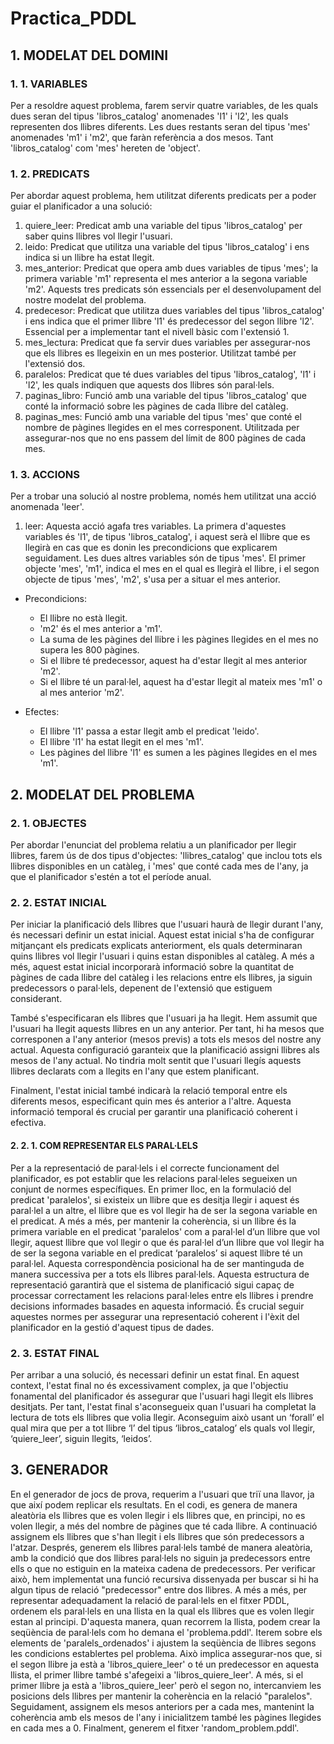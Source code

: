 # Practica_PDDL

## 1. MODELAT DEL DOMINI

### 1. 1. VARIABLES
Per a resoldre aquest problema, farem servir quatre variables, de les quals dues seran del
tipus 'libros_catalog' anomenades 'l1' i 'l2', les quals representen dos llibres diferents. Les
dues restants seran del tipus 'mes' anomenades 'm1' i 'm2', que faràn referència a dos
mesos. Tant 'libros_catalog' com 'mes' hereten de 'object'.

### 1. 2. PREDICATS
Per abordar aquest problema, hem utilitzat diferents predicats per a poder guiar el planificador a una solució:

1. quiere_leer: Predicat amb una variable del tipus 'libros_catalog' per saber quins llibres vol llegir l'usuari.
1. leido: Predicat que utilitza una variable del tipus 'libros_catalog' i ens indica si un llibre ha estat llegit.
1. mes_anterior: Predicat que opera amb dues variables de tipus 'mes'; la primera variable 'm1' representa el mes anterior a la segona variable 'm2'. Aquests tres predicats són essencials per el desenvolupament del nostre modelat del problema.
1. predecesor: Predicat que utilitza dues variables del tipus 'libros_catalog' i ens indica que el primer llibre 'l1' és predecessor del segon llibre 'l2'. Essencial per a implementar tant el nivell bàsic com l'extensió 1.
1. mes_lectura: Predicat que fa servir dues variables per assegurar-nos que els llibres es llegeixin en un mes posterior. Utilitzat també per l'extensió dos.
1. paralelos: Predicat que té dues variables del tipus 'libros_catalog', 'l1' i 'l2', les quals indiquen que aquests dos llibres són paral·lels.
1. paginas_libro: Funció amb una variable del tipus 'libros_catalog' que conté la informació sobre les pàgines de cada llibre del catàleg.
1. paginas_mes: Funció amb una variable del tipus 'mes' que conté el nombre de pàgines llegides en el mes corresponent. Utilitzada per assegurar-nos que no ens passem del límit de 800 pàgines de cada mes.

### 1. 3. ACCIONS
Per a trobar una solució al nostre problema, només hem utilitzat una acció anomenada 'leer'.

1. leer: Aquesta acció agafa tres variables. La primera d'aquestes variables és 'l1', de tipus 'libros_catalog', i aquest serà el llibre que es llegirà en cas que es donin les precondicions que explicarem seguidament. Les dues altres variables són de tipus 'mes'. El primer objecte 'mes', 'm1', indica el mes en el qual es llegirà el llibre, i el segon objecte de tipus 'mes', 'm2', s'usa per a situar el mes anterior.

* Precondicions:
  * El llibre no està llegit.
  * 'm2' és el mes anterior a 'm1'.
  * La suma de les pàgines del llibre i les pàgines llegides en el mes no supera les 800 pàgines.
  * Si el llibre té predecessor, aquest ha d'estar llegit al mes anterior 'm2'.
  * Si el llibre té un paral·lel, aquest ha d'estar llegit al mateix mes 'm1' o al mes anterior 'm2'.

* Efectes:
  * El llibre 'l1' passa a estar llegit amb el predicat 'leido'.
  * El llibre 'l1' ha estat llegit en el mes 'm1'.
  * Les pàgines del llibre 'l1' es sumen a les pàgines llegides en el mes 'm1'.


## 2. MODELAT DEL PROBLEMA

### 2. 1. OBJECTES
Per abordar l'enunciat del problema relatiu a un planificador per llegir llibres, farem ús de
dos tipus d'objectes: 'llibres_catalog' que inclou tots els llibres disponibles en un catàleg, i
'mes' que conté cada mes de l'any, ja que el planificador s'estén a tot el període anual.

### 2. 2. ESTAT INICIAL
Per iniciar la planificació dels llibres que l'usuari haurà de llegir durant l'any, és necessari
definir un estat inicial. Aquest estat inicial s'ha de configurar mitjançant els predicats
explicats anteriorment, els quals determinaran quins llibres vol llegir l'usuari i quins estan
disponibles al catàleg. A més a més, aquest estat inicial incorporarà informació sobre la
quantitat de pàgines de cada llibre del catàleg i les relacions entre els llibres, ja siguin
predecessors o paral·lels, depenent de l'extensió que estiguem considerant.

També s'especificaran els llibres que l'usuari ja ha llegit. Hem assumit que l'usuari ha llegit
aquests llibres en un any anterior. Per tant, hi ha mesos que corresponen a l'any anterior
(mesos previs) a tots els mesos del nostre any actual. Aquesta configuració garanteix que la
planificació assigni llibres als mesos de l'any actual. No tindria molt sentit que l'usuari llegís
aquests llibres declarats com a llegits en l'any que estem planificant.

Finalment, l'estat inicial també indicarà la relació temporal entre els diferents mesos,
especificant quin mes és anterior a l'altre. Aquesta informació temporal és crucial per
garantir una planificació coherent i efectiva.

#### 2. 2. 1. COM REPRESENTAR ELS PARAL·LELS
Per a la representació de paral·lels i el correcte funcionament del planificador, es pot establir
que les relacions paral·leles segueixen un conjunt de normes específiques. En primer lloc,
en la formulació del predicat 'paralelos', si existeix un llibre que es desitja llegir i aquest és
paral·lel a un altre, el llibre que es vol llegir ha de ser la segona variable en el predicat.
A més a més, per mantenir la coherència, si un llibre és la primera variable en el predicat
'paralelos' com a paral·lel d’un llibre que vol llegir, aquest llibre que vol llegir o que és
paral·lel d’un llibre que vol llegir ha de ser la segona variable en el predicat ‘paralelos’ si
aquest llibre té un paral·lel. Aquesta correspondència posicional ha de ser mantinguda de
manera successiva per a tots els llibres paral·lels.
Aquesta estructura de representació garantirà que el sistema de planificació sigui capaç de
processar correctament les relacions paral·leles entre els llibres i prendre decisions
informades basades en aquesta informació. És crucial seguir aquestes normes per
assegurar una representació coherent i l'èxit del planificador en la gestió d'aquest tipus de
dades.

### 2. 3. ESTAT FINAL
Per arribar a una solució, és necessari definir un estat final. En aquest context, l'estat final
no és excessivament complex, ja que l'objectiu fonamental del planificador és assegurar que
l'usuari hagi llegit els llibres desitjats. Per tant, l'estat final s'aconsegueix quan l'usuari ha
completat la lectura de tots els llibres que volia llegir. Aconseguim això usant un ‘forall’ el
qual mira que per a tot llibre ‘l’ del tipus ‘libros_catalog’ els quals vol llegir, ‘quiere_leer’,
siguin llegits, ‘leidos’.


## 3. GENERADOR
En el generador de jocs de prova, requerim a l'usuari que triï una llavor, ja que així podem
replicar els resultats. En el codi, es genera de manera aleatòria els llibres que es volen llegir
i els llibres que, en principi, no es volen llegir, a més del nombre de pàgines que té cada
llibre. A continuació assignem els llibres que s'han llegit i els llibres que són predecessors a
l'atzar. Després, generem els llibres paral·lels també de manera aleatòria, amb la condició
que dos llibres paral·lels no siguin ja predecessors entre ells o que no estiguin en la mateixa
cadena de predecessors. Per verificar això, hem implementat una funció recursiva
dissenyada per buscar si hi ha algun tipus de relació "predecessor" entre dos llibres.
A més a més, per representar adequadament la relació de paral·lels en el fitxer PDDL,
ordenem els paral·lels en una llista en la qual els llibres que es volen llegir estan al principi.
D'aquesta manera, quan recorrem la llista, podem crear la seqüència de paral·lels com ho
demana el 'problema.pddl'. Iterem sobre els elements de 'paralels_ordenados' i ajustem la
seqüència de llibres segons les condicions establertes pel problema. Això implica
assegurar-nos que, si el segon llibre ja està a 'libros_quiere_leer' o té un predecessor en
aquesta llista, el primer llibre també s'afegeixi a 'libros_quiere_leer'. A més, si el primer llibre
ja està a 'libros_quiere_leer' però el segon no, intercanviem les posicions dels llibres per
mantenir la coherència en la relació "paralelos".
Seguidament, assignem els mesos anteriors per a cada mes, mantenint la coherència amb
els mesos de l'any i inicialitzem també les pàgines llegides en cada mes a 0. Finalment,
generem el fitxer 'random_problem.pddl'.

